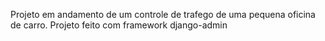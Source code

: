 Projeto em andamento de um controle de trafego de uma pequena oficina de carro.
Projeto feito com framework django-admin